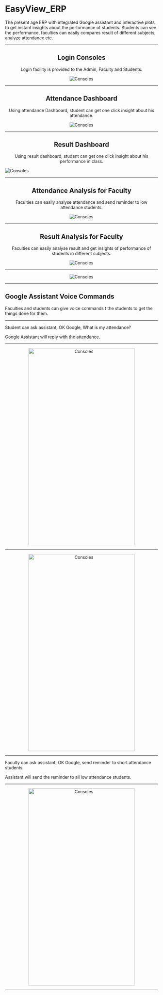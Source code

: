 # EasyView_ERP 

The present age ERP with integrated Google assistant and interactive plots to get instant insights about the performance of students. Students can see the performance, faculties can easily compares result of different subjects, analyze
attendance etc. 
___

<h2 align="center" >Login Consoles</h2>
<p align="center" >Login facility is provided to the Admin, Faculty and Students.</p>
<p align="center">
<img align="center" src="screenshots/1.png" alt="Consoles"> 
</p>
<hr>

<h2 align="center" >Attendance Dashboard</h2>
<p align="center" >Using attendance Dashboard, student can get one click insight about his attendance.</p>
<p align="center">
<img align="center" src="screenshots/2.png" alt="Consoles"> 
</p>
<hr>

<h2 align="center" >Result Dashboard</h2>
<p align="center" >Using result dashboard, student can get one click insight about his performance in class.</p>

<img align="center" src="screenshots/2.1.png" alt="Consoles">
 
 <hr>

<h2 align="center" >Attendance Analysis for Faculty</h2>
<p align="center" >Faculties can easily analyse attendance and send reminder to low attendance students.</p>
<p align="center">
<img align="center" src="screenshots/3.png" alt="Consoles"> 
</p>
<hr>

<h2 align="center">Result Analysis for Faculty</h2>
<p align="center">Faculties can easily analyse result and get insights of performance of students in different subjects.</p>
<p align="center">
<img align="center" src="screenshots/4.png" alt="Consoles"></p>
<hr>
<p align="center">
<img align="center" src="screenshots/5.png" alt="Consoles"> </p>

<hr>


<h2 >Google Assistant Voice Commands</h2>
<p >Faculties and students can give voice commands t the students to get the things done for them.</p>

<hr>

<p >Student can ask assistant, OK Google, What is my attendance?</p>
<p  >Google Assistant will reply with the attendance.</p>

<hr>
<p align="center">
<img align="center" width="350" height="650" src="screenshots/1.jpeg" alt="Consoles"></p>

<hr>
<p align="center">
<img align="center" width="350" height="650" src="screenshots/2.jpeg" alt="Consoles"></p>

<hr>

<p>Faculty can ask assistant, OK Google, send reminder to short attendance students.</p>
<p >Assistant will send the reminder to all low attendance students.</p>

<hr>
<p align="center">
<img align="center" style="text-align:center;" width="350" height="650" src="screenshots/3.jpeg" alt="Consoles">
</p>
<hr>


